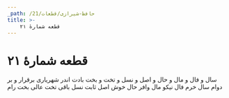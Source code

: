 ```yaml
---
_path: /حافظ-شیرازی/قطعات/21
title: >-
    قطعه شمارهٔ ۲۱
---
```

# قطعه شمارهٔ ۲۱

سال و فال و مال و حال و اصل و نسل و تخت و بخت
بادت اندر شهریاری برقرار و بر دوام
سال خرم فال نیکو مال وافر حال خوش
اصل ثابت نسل باقی تخت عالی بخت رام
